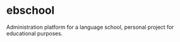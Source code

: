 ebschool
========

Administration platform for a language school, personal project for educational purposes.
